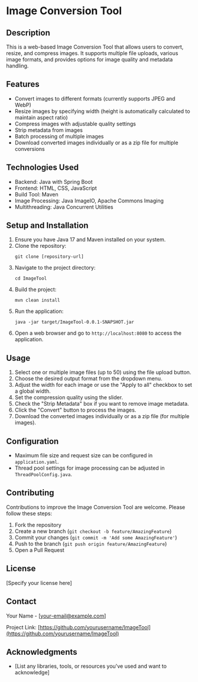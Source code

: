 # Image Conversion Tool

## Description
This is a web-based Image Conversion Tool that allows users to convert, resize, and compress images. It supports multiple file uploads, various image formats, and provides options for image quality and metadata handling.

## Features
- Convert images to different formats (currently supports JPEG and WebP)
- Resize images by specifying width (height is automatically calculated to maintain aspect ratio)
- Compress images with adjustable quality settings
- Strip metadata from images
- Batch processing of multiple images
- Download converted images individually or as a zip file for multiple conversions

## Technologies Used
- Backend: Java with Spring Boot
- Frontend: HTML, CSS, JavaScript
- Build Tool: Maven
- Image Processing: Java ImageIO, Apache Commons Imaging
- Multithreading: Java Concurrent Utilities

## Setup and Installation
1. Ensure you have Java 17 and Maven installed on your system.
2. Clone the repository:
   ```
   git clone [repository-url]
   ```
3. Navigate to the project directory:
   ```
   cd ImageTool
   ```
4. Build the project:
   ```
   mvn clean install
   ```
5. Run the application:
   ```
   java -jar target/ImageTool-0.0.1-SNAPSHOT.jar
   ```
6. Open a web browser and go to `http://localhost:8080` to access the application.

## Usage
1. Select one or multiple image files (up to 50) using the file upload button.
2. Choose the desired output format from the dropdown menu.
3. Adjust the width for each image or use the "Apply to all" checkbox to set a global width.
4. Set the compression quality using the slider.
5. Check the "Strip Metadata" box if you want to remove image metadata.
6. Click the "Convert" button to process the images.
7. Download the converted images individually or as a zip file (for multiple images).

## Configuration
- Maximum file size and request size can be configured in `application.yaml`.
- Thread pool settings for image processing can be adjusted in `ThreadPoolConfig.java`.

## Contributing
Contributions to improve the Image Conversion Tool are welcome. Please follow these steps:
1. Fork the repository
2. Create a new branch (`git checkout -b feature/AmazingFeature`)
3. Commit your changes (`git commit -m 'Add some AmazingFeature'`)
4. Push to the branch (`git push origin feature/AmazingFeature`)
5. Open a Pull Request

## License
[Specify your license here]

## Contact
Your Name - [your-email@example.com]

Project Link: [https://github.com/yourusername/ImageTool](https://github.com/yourusername/ImageTool)

## Acknowledgments
- [List any libraries, tools, or resources you've used and want to acknowledge]